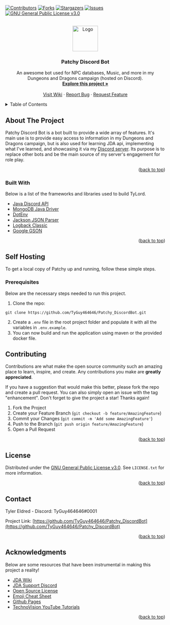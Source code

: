 <div id="top"></div>
<!--
*** Thanks for checking out the Best-README-Template. If you have a suggestion
*** that would make this better, please fork the repo and create a pull request
*** or simply open an issue with the tag "enhancement".
*** Don't forget to give the project a star!
*** Thanks again! Now go create something AMAZING! :D
-->



<!-- PROJECT SHIELDS -->
<!--
*** I'm using markdown "reference style" links for readability.
*** Reference links are enclosed in brackets [ ] instead of parentheses ( ).
*** See the bottom of this document for the declaration of the reference variables
*** for contributors-url, forks-url, etc. This is an optional, concise syntax you may use.
*** https://www.markdownguide.org/basic-syntax/#reference-style-links
-->
[![Contributors][contributors-shield]][contributors-url]
[![Forks][forks-shield]][forks-url]
[![Stargazers][stars-shield]][stars-url]
[![Issues][issues-shield]][issues-url]
[![GNU General Public License v3.0][license-shield]][license-url]



<!-- PROJECT LOGO -->
<br />
<div align="center">
  <a href="https://github.com/TyGuy464646/Patchy_DiscordBot">
    <img src="https://avatars.githubusercontent.com/u/15643333?v=4" alt="Logo" width="80" height="80">
  </a>

<h3 align="center">Patchy Discord Bot</h3>

  <p align="center">
    An awesome bot used for NPC databases, Music, and more in my Dungeons and Dragons campaign (hosted on Discord).
    <br />
    <a href="https://github.com/TyGuy464646/Patchy_DiscordBot/tree/master/src/main/java/com/TyGuy464646/Patchy"><strong>Explore this project »</strong></a>
    <br />
    <br />
    <a href="https://github.com/TyGuy464646/Patchy_DiscordBot">Visit Wiki</a>
    ·
    <a href="https://github.com/TyGuy464646/Patchy_DiscordBot/issues">Report Bug</a>
    ·
    <a href="https://github.com/TyGuy464646/Patchy_DiscordBot/issues">Request Feature</a>
  </p>
</div>



<!-- TABLE OF CONTENTS -->
<details>
  <summary>Table of Contents</summary>
  <ol>
    <li>
      <a href="#about-the-project">About The Project</a>
      <ul>
        <li><a href="#built-with">Built With</a></li>
      </ul>
    </li>
    <li>
      <a href="#getting-started">Getting Started</a>
      <ul>
        <li><a href="#prerequisites">Prerequisites</a></li>
        <li><a href="#installation">Installation</a></li>
      </ul>
    </li>
    <li><a href="#contributing">Contributing</a></li>
    <li><a href="#license">License</a></li>
    <li><a href="#contact">Contact</a></li>
    <li><a href="#acknowledgments">Acknowledgments</a></li>
  </ol>
</details>



<!-- ABOUT THE PROJECT -->
## About The Project

Patchy Discord Bot is a bot built to provide a wide array of features. It's main use is to provide easy access to information in my
Dungeons and Dragons campaign, but is also used for learning JDA api, implementing what I've learned, and showcasing it via my [Discord server](https://discord.gg/znDDjhhpRk).
Its purpose is to replace other bots and be the main source of my server's engagement for role play.

<p align="right">(<a href="#top">back to top</a>)</p>



### Built With

Below is a list of the frameworks and libraries used to build TyLord.

* [Java Discord API](https://github.com/DV8FromTheWorld/JDA)
* [MongoDB Java Driver](https://mongodb.github.io/mongo-java-driver/)
* [DotEnv](https://github.com/cdimascio/dotenv-java)
* [Jackson JSON Parser](https://github.com/FasterXML/jackson)
* [Logback Classic](https://mvnrepository.com/artifact/ch.qos.logback/logback-classic)
* [Google GSON](https://github.com/google/gson)

<p align="right">(<a href="#top">back to top</a>)</p>



<!-- Self Hosting -->
## Self Hosting

To get a local copy of Patchy up and running, follow these simple steps.

### Prerequisites

Below are the necessary steps needed to run this project.
1. Clone the repo:
```
git clone https://github.com/TyGuy464646/Patchy_DiscordBot.git
```
2. Create a `.env` file in the root project folder and populate it with all the variables
   in `.env.example`.
3. You can now build and run the application using maven or the provided docker file.


<!-- CONTRIBUTING -->
## Contributing

Contributions are what make the open source community such an amazing place to learn, inspire, and create. Any contributions you make are **greatly appreciated**.

If you have a suggestion that would make this better, please fork the repo and create a pull request. You can also simply open an issue with the tag "enhancement".
Don't forget to give the project a star! Thanks again!

1. Fork the Project
2. Create your Feature Branch (`git checkout -b feature/AmazingFeature`)
3. Commit your Changes (`git commit -m 'Add some AmazingFeature'`)
4. Push to the Branch (`git push origin feature/AmazingFeature`)
5. Open a Pull Request

<p align="right">(<a href="#top">back to top</a>)</p>



<!-- LICENSE -->
## License

Distributed under the [GNU General Public License v3.0](https://github.com/TyGuy464646/Patchy_DiscordBot/blob/master/LICENSE). See `LICENSE.txt` for more information.

<p align="right">(<a href="#top">back to top</a>)</p>



<!-- CONTACT -->
## Contact

Tyler Eldred - Discord: TyGuy464646#0001

Project Link: [https://github.com/TyGuy464646/Patchy_DiscordBot](https://github.com/TyGuy464646/Patchy_DiscordBot)

<p align="right">(<a href="#top">back to top</a>)</p>



<!-- ACKNOWLEDGMENTS -->
## Acknowledgments

Below are some resources that have been instrumental in making this project a reality!

* [JDA Wiki](https://jda.wiki/introduction/jda/)
* [JDA Support Discord](https://discord.com/invite/0hMr4ce0tIl3SLv5)
* [Open Source License](https://choosealicense.com/)
* [Emoji Cheat Sheet](https://www.webfx.com/tools/emoji-cheat-sheet/)
* [Github Pages](https://pages.github.com/)
* [TechnoVision YouTube Tutorials](https://www.youtube.com/c/TechnoVisionTV)

<p align="right">(<a href="#top">back to top</a>)</p>



<!-- MARKDOWN LINKS & IMAGES -->
<!-- https://www.markdownguide.org/basic-syntax/#reference-style-links -->
[contributors-shield]: https://img.shields.io/github/contributors/TyGuy464646/Patchy_DiscordBot.svg?style=for-the-badge
[contributors-url]: https://github.com/TyGuy464646/Patchy_DiscordBot/graphs/contributors
[forks-shield]: https://img.shields.io/github/forks/TyGuy464646/Patchy_DiscordBot.svg?style=for-the-badge
[forks-url]: https://github.com/TyGuy464646/Patchy_DiscordBot/network/members
[stars-shield]: https://img.shields.io/github/stars/TyGuy464646/Patchy_DiscordBot.svg?style=for-the-badge
[stars-url]: https://github.com/TyGuy464646/Patchy_DiscordBot/stargazers
[issues-shield]: https://img.shields.io/github/issues/TyGuy464646/Patchy_DiscordBot.svg?style=for-the-badge
[issues-url]: https://github.com/TyGuy464646/Patchy_DiscordBot/issues
[license-shield]: https://img.shields.io/github/license/TyGuy464646/Patchy_DiscordBot.svg?style=for-the-badge
[license-url]: https://github.com/TyGuy464646/Patchy_DiscordBot/blob/master/LICENSE
[linkedin-shield]: https://img.shields.io/badge/-LinkedIn-black.svg?style=for-the-badge&logo=linkedin&colorB=555
[linkedin-url]: https://linkedin.com/in/othneildrew